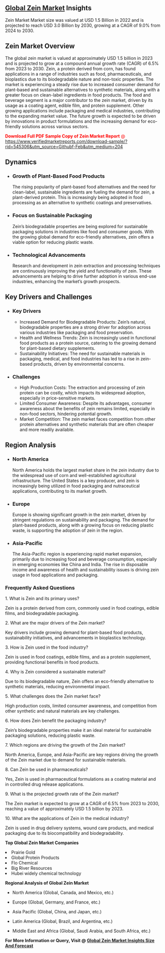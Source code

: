 <h2><a href="https://www.verifiedmarketreports.com/download-sample/?rid=545306&amp;utm_source=Githubf&amp;utm_medium=204" target="_blank">Global Zein Market</a> Insights</h2><p>Zein Market Market size was valued at USD 1.5 Billion in 2022 and is projected to reach USD 3.0 Billion by 2030, growing at a CAGR of 9.0% from 2024 to 2030.</p><p> <h2>Zein Market Overview</h2> <p>The global zein market is valued at approximately USD 1.5 billion in 2023 and is projected to grow at a compound annual growth rate (CAGR) of 6.5% from 2023 to 2030. Zein, a protein derived from corn, has found applications in a range of industries such as food, pharmaceuticals, and bioplastics due to its biodegradable nature and non-toxic properties. The market is experiencing a steady rise due to increased consumer demand for plant-based and sustainable alternatives to synthetic materials, along with a greater focus on clean-label ingredients in food products. The food and beverage segment is a major contributor to the zein market, driven by its usage as a coating agent, edible film, and protein supplement. Other growing applications include packaging and medical industries, contributing to the expanding market value. The future growth is expected to be driven by innovations in product formulations and the increasing demand for eco-friendly solutions across various sectors.</p> <p><p><span class=""><span style="color: #ff0000;"><strong>Download Full PDF Sample Copy of Zein Market Report</strong> @ </span><a href="https://www.verifiedmarketreports.com/download-sample/?rid=545306&amp;utm_source=Githubf-Feb&amp;utm_medium=204" target="_blank">https://www.verifiedmarketreports.com/download-sample/?rid=545306&amp;utm_source=Githubf-Feb&amp;utm_medium=204</a></span></p></p> <h2>Dynamics</h2> <ul> <li><h3>Growth of Plant-Based Food Products</h3> The rising popularity of plant-based food alternatives and the need for clean-label, sustainable ingredients are fueling the demand for zein, a plant-derived protein. This is increasingly being adopted in food processing as an alternative to synthetic coatings and preservatives. </li> <li><h3>Focus on Sustainable Packaging</h3> Zein’s biodegradable properties are being explored for sustainable packaging solutions in industries like food and consumer goods. With the growing global demand for eco-friendly alternatives, zein offers a viable option for reducing plastic waste. </li> <li><h3>Technological Advancements</h3> Research and development in zein extraction and processing techniques are continuously improving the yield and functionality of zein. These advancements are helping to drive further adoption in various end-use industries, enhancing the market’s growth prospects. </li> </ul> <h2>Key Drivers and Challenges</h2> <ul> <li><h3>Key Drivers</h3> <ul> <li>Increased Demand for Biodegradable Products: Zein’s natural, biodegradable properties are a strong driver for adoption across various industries like packaging and food preservation.</li> <li>Health and Wellness Trends: Zein is increasingly used in functional food products as a protein source, catering to the growing demand for plant-based dietary supplements.</li> <li>Sustainability Initiatives: The need for sustainable materials in packaging, medical, and food industries has led to a rise in zein-based products, driven by environmental concerns.</li> </ul> </li> <li><h3>Challenges</h3> <ul> <li>High Production Costs: The extraction and processing of zein protein can be costly, which impacts its widespread adoption, especially in price-sensitive markets.</li> <li>Limited Consumer Awareness: Despite its advantages, consumer awareness about the benefits of zein remains limited, especially in non-food sectors, hindering potential growth.</li> <li>Market Competition: The zein market faces competition from other protein alternatives and synthetic materials that are often cheaper and more readily available.</li> </ul> </li> </ul> <h2>Region Analysis</h2> <ul> <li><h3>North America</h3> North America holds the largest market share in the zein industry due to the widespread use of corn and well-established agricultural infrastructure. The United States is a key producer, and zein is increasingly being utilized in food packaging and nutraceutical applications, contributing to its market growth. </li> <li><h3>Europe</h3> Europe is showing significant growth in the zein market, driven by stringent regulations on sustainability and packaging. The demand for plant-based products, along with a growing focus on reducing plastic waste, is supporting the adoption of zein in the region. </li> <li><h3>Asia-Pacific</h3> The Asia-Pacific region is experiencing rapid market expansion, primarily due to increasing food and beverage consumption, especially in emerging economies like China and India. The rise in disposable income and awareness of health and sustainability issues is driving zein usage in food applications and packaging. </li> </ul> <h3>Frequently Asked Questions</h3> <p>1. What is Zein and its primary uses?</p> <p>Zein is a protein derived from corn, commonly used in food coatings, edible films, and biodegradable packaging.</p> <p>2. What are the major drivers of the Zein market?</p> <p>Key drivers include growing demand for plant-based food products, sustainability initiatives, and advancements in bioplastics technology.</p> <p>3. How is Zein used in the food industry?</p> <p>Zein is used in food coatings, edible films, and as a protein supplement, providing functional benefits in food products.</p> <p>4. Why is Zein considered a sustainable material?</p> <p>Due to its biodegradable nature, Zein offers an eco-friendly alternative to synthetic materials, reducing environmental impact.</p> <p>5. What challenges does the Zein market face?</p> <p>High production costs, limited consumer awareness, and competition from other synthetic and natural materials are key challenges.</p> <p>6. How does Zein benefit the packaging industry?</p> <p>Zein’s biodegradable properties make it an ideal material for sustainable packaging solutions, reducing plastic waste.</p> <p>7. Which regions are driving the growth of the Zein market?</p> <p>North America, Europe, and Asia-Pacific are key regions driving the growth of the Zein market due to demand for sustainable materials.</p> <p>8. Can Zein be used in pharmaceuticals?</p> <p>Yes, Zein is used in pharmaceutical formulations as a coating material and in controlled drug release applications.</p> <p>9. What is the projected growth rate of the Zein market?</p> <p>The Zein market is expected to grow at a CAGR of 6.5% from 2023 to 2030, reaching a value of approximately USD 1.5 billion by 2023.</p> <p>10. What are the applications of Zein in the medical industry?</p> <p>Zein is used in drug delivery systems, wound care products, and medical packaging due to its biocompatibility and biodegradability.</p> </p><p><strong>Top Global Zein Market Companies</strong></p><div data-test-id=""><p><li>Prairie Gold</li><li> Global Protein Products</li><li> Flo Chemical</li><li> Big River Resources</li><li> Hubei widely chemical technology</li></p><div><strong>Regional Analysis of&nbsp;Global Zein Market</strong></div><ul><li dir="ltr"><p dir="ltr">North America&nbsp;(Global, Canada, and Mexico, etc.)</p></li><li dir="ltr"><p dir="ltr">Europe (Global, Germany, and France, etc.)</p></li><li dir="ltr"><p dir="ltr">Asia Pacific&nbsp;(Global, China, and Japan, etc.)</p></li><li dir="ltr"><p dir="ltr">Latin America&nbsp;(Global, Brazil, and Argentina, etc.)</p></li><li dir="ltr">Middle East and Africa&nbsp;(Global, Saudi Arabia, and South Africa, etc.)</li></ul><p><strong>For More Information or Query, Visit @&nbsp;</strong><strong><a href="https://www.verifiedmarketreports.com/product/zein-market-size-and-forecast/?utm_source=Githubf&amp;utm_medium=204" target="_blank">Global Zein Market Insights Size And Forecast</a></strong></p></div>
